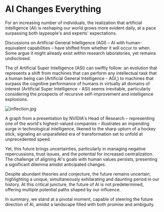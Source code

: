 # AI Changes Everything

For an increasing number of individuals, the realization that artificial intelligence (AI) is reshaping our world grows more evident daily, at a pace surpassing both laypeople's and experts' expectations.

Discussions on Artificial General Intelligence (AGI) – AI with human-equivalent capabilities – have shifted from whether it will occur to when. Some argue it might already exist within research laboratories, yet remains undisclosed.

The of Artificial Super Intelligence (ASI) can swiftly follow: an evolution that represents a shift from machines that can perform any intellectual task that a human being can (Artificial General Intelligence - AGI,) to machines that surpass the cognitive performance of humans in virtually all domains of interest (Artificial Super Intelligence - ASI) seems inevitable, particularly considering the prospects of recursive self-improvement and intelligence explosions.

![inflection.jpg](https://prod-files-secure.s3.us-west-2.amazonaws.com/562415b3-26fd-44e9-a7cf-40b1a8253627/d6b1533a-603d-4963-ac0c-f380229f4087/inflection.jpg)

A graph from a presentation by NVIDIA's Head of Research – representing one of the world's highest-valued companies – illustrates an impending surge in technological intelligence, likened to the sharp upturn of a hockey stick, signaling an unparalleled era of transformation set to unfold at unprecedented speed.

Yet, this future brings uncertainties, particularly in managing negative repercussions, trust issues, and the potential for increased centralization. The challenge of aligning AI's goals with human values persists, presenting a significant dilemma amidst anticipated changes.

Despite abundant theories and conjecture, the future remains uncertain, highlighting a unique, simultaneously exhilarating and daunting period in our history. At this critical juncture, the future of AI is not predetermined, offering multiple potential paths shaped by our influence.

In summary, we stand at a pivotal moment, capable of steering the future direction of AI, amidst a landscape filled with both promise and ambiguity.
